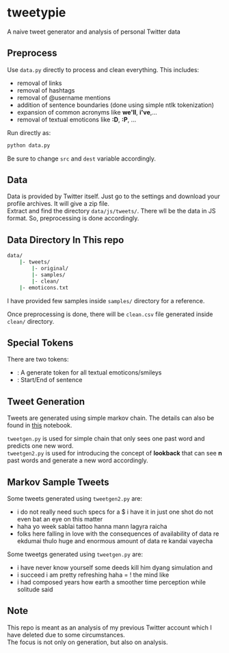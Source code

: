 # tweetypie
A naive tweet generator and analysis of personal Twitter data

## Preprocess
Use `data.py` directly to process and clean everything. This includes:
- removal of links
- removal of hashtags
- removal of @username mentions
- addition of sentence boundaries (done using simple ntlk tokenization)
- expansion of common acronyms like **we'll**, **i've**,...
- removal of textual emoticons like **:D**, **:P**, ...

Run directly as:
```bash
python data.py
```

Be sure to change `src` and `dest` variable accordingly.

## Data 
Data is provided by Twitter itself. Just go to the settings and download your profile archives. It will give a zip file.  
Extract and find the directory `data/js/tweets/`. There wll be the data in JS format. So, preprocessing is done accordingly.

## Data Directory In This repo
```bash
data/
    |- tweets/
        |- original/
        |- samples/
        |- clean/
    |- emoticons.txt
```
I have provided few samples inside `samples/` directory for a reference.

Once preprocessing is done, there will be `clean.csv` file generated inside `clean/` directory. 

## Special Tokens
There are two tokens:
- **<EMOTICON>**: A generate token for all textual emoticons/smileys
- **<SENTENCE>**: Start/End of sentence

## Tweet Generation
Tweets are generated using simple markov chain. The details can also be found in [this](tweet-generator-markov.ipynb) notebook.  

`tweetgen.py` is used for simple chain that only sees one past word and predicts one new word.  
`tweetgen2.py` is used for introducing the concept of **lookback** that can see **n** past words and generate a new word accordingly.

## Markov Sample Tweets
Some tweets generated using `tweetgen2.py` are:
- i do not really need such specs for a $ <SENTENCE> i have it in just one shot do not even bat an eye on this matter <SENTENCE>
- haha <SENTENCE> yo week sablai tattoo hanna mann lagyra raicha <SENTENCE> <EMOTICON>
- folks here falling in love with the consequences of availability of data re <SENTENCE> ekdumai thulo <SENTENCE> huge and enormous amount of data re <SENTENCE> kandai vayecha <EMOTICON>

Some tweetgs generated using `tweetgen.py` are:
- i have never know yourself some deeds <SENTENCE> kill him <SENTENCE> dyang <SENTENCE> simulation and
- i succeed i am pretty refreshing <SENTENCE> haha <SENTENCE> = ! <SENTENCE> the mind like
- i had composed years <SENTENCE> <EMOTICON> how earth a smoother time perception while solitude said


## Note
This repo is meant as an analysis of my previous Twitter account which I have deleted due to some circumstances.  
The focus is not only on generation, but also on analysis.
